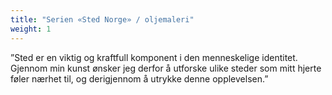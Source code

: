 ```yaml
---
title: "Serien «Sted Norge» / oljemaleri"
weight: 1
---
```

”Sted er en viktig og kraftfull komponent i den menneskelige identitet. Gjennom min kunst ønsker jeg derfor å utforske ulike steder som mitt hjerte føler nærhet til, og derigjennom å utrykke denne opplevelsen.”